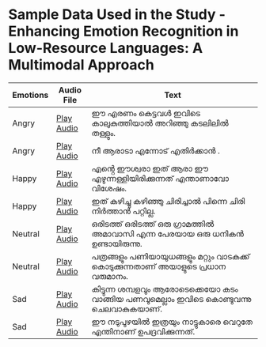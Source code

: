 
# Sample Data Used in the Study - Enhancing Emotion Recognition in Low-Resource Languages: A Multimodal Approach


|Emotions | Audio File | Text |
|---------|------------|------|
|Angry| [Play Audio](https://github.com/AKA-18/Enhancing-Emotion-Recognition-in-Low-Resource-Languages-A-Multimodal-Approach/assets/101402724/d5a10d39-301c-4a7b-86ff-2afb84a0cfcc) | ഈ എരണം കെട്ടവൾ ഇവിടെ കാലുകുത്തിയാൽ അറിഞ്ഞു കടലിലിൽ തള്ളും. |
|Angry| [Play Audio](https://github.com/AKA-18/Enhancing-Emotion-Recognition-in-Low-Resource-Languages-A-Multimodal-Approach/assets/101402724/8e347a56-6b2a-4315-a82e-4ae0ef9b9431) | നീ ആരാടാ എന്നോട് എതിർക്കാൻ . |
|Happy| [Play Audio](https://github.com/AKA-18/Enhancing-Emotion-Recognition-in-Low-Resource-Languages-A-Multimodal-Approach/assets/101402724/230abd46-940e-4ea6-92eb-e35c5e225c24)| എൻ്റെ ഈശ്വരാ ഇത് ആരാ ഈ എഴുന്നള്ളിയിരിക്കുന്നത് എന്താണാവോ വിശേഷം.|
|Happy|[Play Audio](https://github.com/AKA-18/Enhancing-Emotion-Recognition-in-Low-Resource-Languages-A-Multimodal-Approach/assets/101402724/b1c80462-f285-42e6-a54d-1e88ede79992)|ഇത് കഴിച്ചു കഴിഞ്ഞു ചിരിച്ചാൽ പിന്നെ ചിരി നിർത്താൻ പറ്റില്ല.|
|Neutral|[Play Audio](https://github.com/AKA-18/Enhancing-Emotion-Recognition-in-Low-Resource-Languages-A-Multimodal-Approach/assets/101402724/62296f89-8fb3-4e20-b706-1b35938555d6)|ഒരിടത്ത് ഒരിടത്ത്  ഒരു ഗ്രാമത്തിൽ അമാവാസി എന്ന പേരയായ ഒരു ധനികൻ ഉണ്ടായിരുന്നു.| 
|Neutral|[Play Audio](https://github.com/AKA-18/Enhancing-Emotion-Recognition-in-Low-Resource-Languages-A-Multimodal-Approach/assets/101402724/60dba643-c383-44ab-935b-180c2adbac97)|പത്രങ്ങളും പണിയായുധങ്ങളും മറ്റും വാടകക്ക് കൊടുക്കുന്നതാണ് അയാളുടെ പ്രധാന വരുമാനം.|
|Sad|[Play Audio](https://github.com/AKA-18/Enhancing-Emotion-Recognition-in-Low-Resource-Languages-A-Multimodal-Approach/assets/101402724/9355f6b6-410d-4403-ae82-a6606071d2da)|കിട്ടുന്ന ശമ്പളവും ആരോടെക്കെയോ കടം വാങ്ങിയ പണവുമെല്ലാം ഇവിടെ കൊണ്ടുവന്നു ചെലവാകുകയാണ്.|
|Sad|[Play Audio](https://github.com/AKA-18/Enhancing-Emotion-Recognition-in-Low-Resource-Languages-A-Multimodal-Approach/assets/101402724/d4817a49-f958-420f-9663-d97791a9d4bb)|ഈ നടുപുഴയിൽ ഇത്രയും നാട്ടുകാരെ  വെറുതേ എന്തിനാണ് ഉപദ്രവിക്കുന്നത്.|






















